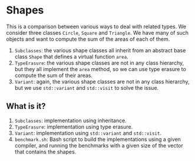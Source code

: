 # Shapes

This is a comparison between various ways to deal with related types.
We consider three classes `Circle`, `Square` and `Triangle`.  We have many
of such objects and want to compute the sum of the areas of each of
them.

1. `Subclasses`: the various shape classes all inherit from an abstract
   base class `Shape` that defines a virtual function `area`.
1. `TypeErasure`: the various shape classes are not in any class
   hierarchy, but they all implement the `area` method, so we can
   use type erasure to compute the sum of their areas.
1. `Variant`: again, the various shape classes are not in any class
   hierarchy, but we use `std::variant` and `std::visit` to solve the
   issue.


## What is it?

1. `Subclasses`: implementation using inheritance.
1. `TypeErasure`: implementation using type erasure.
1. `Variant`: implementation using `std::variant` and `std::visit`.
1. `benchmark.sh`: Bash script to build the implementations using
   a given compiler, and running the benchmarks with a given size
   of the vector that contains the shapes.
